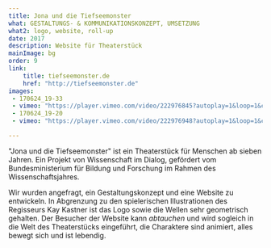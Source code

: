 ```yaml
---
title: Jona und die Tiefseemonster
what: GESTALTUNGS- & KOMMUNIKATIONSKONZEPT, UMSETZUNG
what2: logo, website, roll-up
date: 2017
description: Website für Theaterstück
mainImage: bg
order: 9
link: 
    title: tiefseemonster.de
    href: "http://tiefseemonster.de"
images:
 - 170624_19-33
 - vimeo: "https://player.vimeo.com/video/222976845?autoplay=1&loop=1&color=fff"
 - 170624_19-20
 - vimeo: "https://player.vimeo.com/video/222976948?autoplay=1&loop=1&color=fff"

---
```


"Jona und die Tiefseemonster" ist ein Theaterstück für Menschen ab sieben Jahren. Ein Projekt von Wissenschaft im Dialog, gefördert vom Bundesministerium für Bildung und Forschung im Rahmen des Wissenschaftsjahres. 

Wir wurden angefragt, ein Gestaltungskonzept und eine Website zu entwickeln. In Abgrenzung zu den spielerischen Illustrationen des Regisseurs Kay Kastner ist das Logo sowie die Wellen sehr geometrisch gehalten. Der Besucher der Website kann _abtauchen_ und wird sogleich in die Welt des Theaterstücks eingeführt, die Charaktere sind animiert, alles bewegt sich und ist lebendig.
